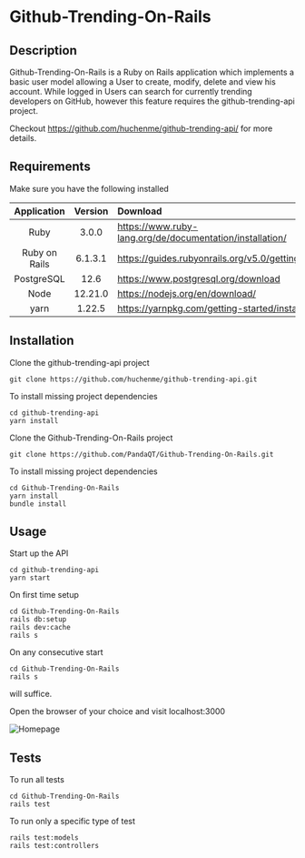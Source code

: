# Github-Trending-On-Rails

## Description

Github-Trending-On-Rails is a Ruby on Rails application which implements a basic user model allowing a User to create, modify, delete and view his account.
While logged in Users can search for currently trending developers on GitHub, however this feature requires the github-trending-api project.

Checkout https://github.com/huchenme/github-trending-api/ for more details.

## Requirements

Make sure you have the following installed

| Application	| Version	    | Download 	                                               |
|:-------------:|:-------------:|:---------------------------------------------------------|
| Ruby 	        | 3.0.0 	    | https://www.ruby-lang.org/de/documentation/installation/ |
| Ruby on Rails | 6.1.3.1 	    | https://guides.rubyonrails.org/v5.0/getting_started.html |
| PostgreSQL    | 12.6          | https://www.postgresql.org/download                      |
| Node 	        | 12.21.0 	    | https://nodejs.org/en/download/                          |
| yarn 	        | 1.22.5 	    | https://yarnpkg.com/getting-started/install              |

## Installation

Clone the github-trending-api project
```
git clone https://github.com/huchenme/github-trending-api.git
```
To install missing project dependencies
```
cd github-trending-api
yarn install
```

Clone the Github-Trending-On-Rails project
```
git clone https://github.com/PandaQT/Github-Trending-On-Rails.git
```
To install missing project dependencies
```
cd Github-Trending-On-Rails
yarn install
bundle install
```
## Usage

Start up the API 
```
cd github-trending-api
yarn start
```

On first time setup

```
cd Github-Trending-On-Rails
rails db:setup      
rails dev:cache
rails s
```

On any consecutive start 

```
cd Github-Trending-On-Rails
rails s
```
will suffice.

Open the browser of your choice and visit localhost:3000 

![Homepage](https://puu.sh/HxHUI/465172ae4c.png)

## Tests

To run all tests

```
cd Github-Trending-On-Rails
rails test
```

To run only a specific type of test

```
rails test:models
rails test:controllers
```
